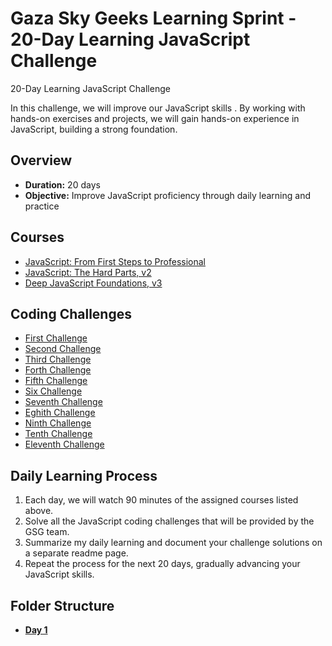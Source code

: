 
# Gaza Sky Geeks Learning Sprint - 20-Day Learning JavaScript Challenge

20-Day Learning JavaScript Challenge

In this challenge, we will improve our JavaScript skills . By working with hands-on exercises and projects, we will gain hands-on experience in JavaScript, building a strong foundation.

## Overview
- **Duration:** 20 days
- **Objective:** Improve JavaScript proficiency through daily learning and practice


## Courses
 - [JavaScript: From First Steps to Professional](https://frontendmasters.com/courses/javascript-first-steps/)
 - [JavaScript: The Hard Parts, v2](https://frontendmasters.com/courses/javascript-hard-parts-v2/)
 - [Deep JavaScript Foundations, v3](https://frontendmasters.com/courses/deep-javascript-v3/)

## Coding Challenges
 - [First Challenge](https://www.freecodecamp.org/learn/javascript-algorithms-and-data-structures/basic-javascript/compound-assignment-with-augmented-multiplication)
 - [Second Challenge](https://www.freecodecamp.org/learn/javascript-algorithms-and-data-structures/basic-javascript/concatenating-strings-with-the-plus-equals-operator)
 - [Third Challenge](https://www.freecodecamp.org/learn/javascript-algorithms-and-data-structures/basic-javascript/use-bracket-notation-to-find-the-nth-to-last-character-in-a-string)
 - [Forth Challenge](https://www.freecodecamp.org/learn/javascript-algorithms-and-data-structures/basic-javascript/compound-assignment-with-augmented-multiplication)
 - [Fifth Challenge](https://www.freecodecamp.org/learn/javascript-algorithms-and-data-structures/basic-javascript/compound-assignment-with-augmented-multiplication)
 - [Six Challenge](https://www.freecodecamp.org/learn/javascript-algorithms-and-data-structures/basic-javascript/compound-assignment-with-augmented-multiplication)
 - [Seventh Challenge](https://www.freecodecamp.org/learn/javascript-algorithms-and-data-structures/basic-javascript/return-a-value-from-a-function-with-return)
 - [Eghith Challenge](https://www.freecodecamp.org/learn/javascript-algorithms-and-data-structures/basic-javascript/global-scope-and-functions)
 - [Ninth Challenge](https://www.freecodecamp.org/learn/javascript-algorithms-and-data-structures/basic-javascript/local-scope-and-functions)
 - [Tenth Challenge](https://www.freecodecamp.org/learn/javascript-algorithms-and-data-structures/basic-javascript/local-scope-and-functions)
 - [Eleventh Challenge](https://www.freecodecamp.org/learn/javascript-algorithms-and-data-structures/basic-javascript/stand-in-line)


## Daily Learning Process
1. Each day, we will watch 90 minutes of the assigned courses listed above.
2. Solve all the JavaScript coding challenges that will be provided by the GSG team.
3. Summarize my daily learning and document your challenge solutions on a separate readme page.
4. Repeat the process for the next 20 days, gradually advancing your JavaScript skills.



## Folder Structure
-  [**Day 1**](https://github.com/bara1999/Mastering-JavaScript-in-20-Days/Day1.md)